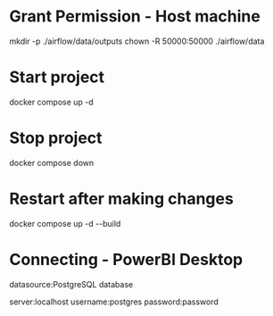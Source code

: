 # Grant Permission - Host machine

mkdir -p ./airflow/data/outputs 
chown -R 50000:50000 ./airflow/data

# Start project
docker compose up -d

# Stop project
docker compose down

# Restart after making changes
docker compose up -d --build

# Connecting - PowerBI Desktop

datasource:PostgreSQL database

server:localhost
username:postgres
password:password
